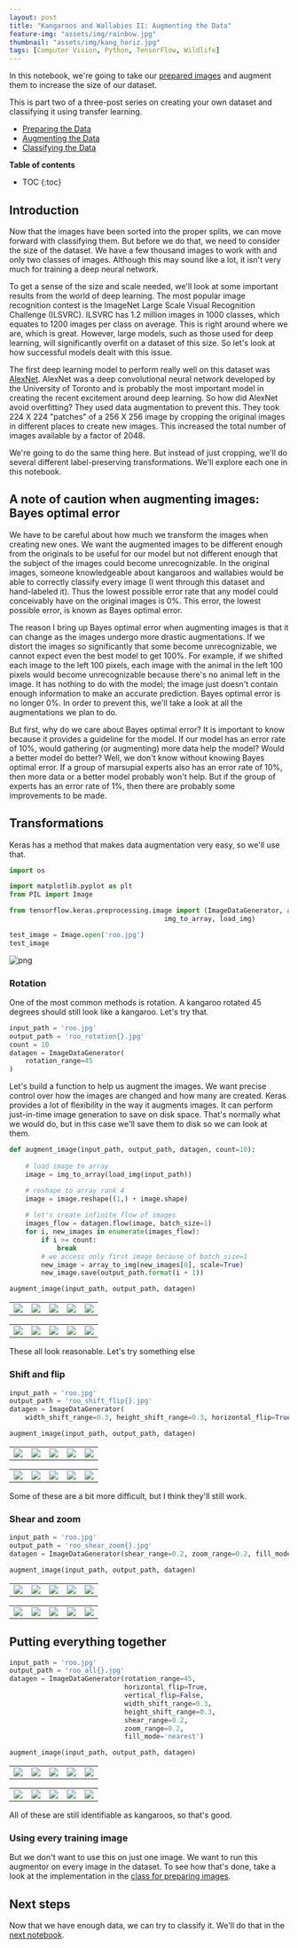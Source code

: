 ```yaml
---
layout: post
title: "Kangaroos and Wallabies II: Augmenting the Data"
feature-img: "assets/img/rainbow.jpg"
thumbnail: "assets/img/kang_horiz.jpg"
tags: [Computer Vision, Python, TensorFlow, Wildlife]
---
```


In this notebook, we're going to take our [prepared images](https://jss367.github.io/Class-for-Preparing-Images.html) and augment them to increase the size of our dataset.

This is part two of a three-post series on creating your own dataset and classifying it using transfer learning.
* [Preparing the Data](https://jss367.github.io/Kangaroos-and-Wallabies-I.html)
* [Augmenting the Data](https://jss367.github.io/Kangaroos-and-Wallabies-II.html)
* [Classifying the Data](https://jss367.github.io/Kangaroos-and-Wallabies-III.html)

<b>Table of contents</b>
* TOC
{:toc}

## Introduction

Now that the images have been sorted into the proper splits, we can move forward with classifying them. But before we do that, we need to consider the size of the dataset. We have a few thousand images to work with and only two classes of images. Although this may sound like a lot, it isn't very much for training a deep neural network. 

To get a sense of the size and scale needed, we'll look at some important results from the world of deep learning. The most popular image recognition contest is the ImageNet Large Scale Visual Recognition Challenge (ILSVRC). ILSVRC has 1.2 million images in 1000 classes, which equates to 1200 images per class on average. This is right around where we are, which is great. However, large models, such as those used for deep learning, will significantly overfit on a dataset of this size. So let's look at how successful models dealt with this issue.

The first deep learning model to perform really well on this dataset was [AlexNet](http://papers.nips.cc/paper/4824-imagenet-classification-with-deep-convolutional-neural-networks.pdf). AlexNet was a deep convolutional neural network developed by the University of Toronto and is probably the most important model in creating the recent excitement around deep learning. So how did AlexNet avoid overfitting? They used data augmentation to prevent this. They took 224 X 224 "patches" of a 256 X 256 image by cropping the original images in different places to create new images. This increased the total number of images available by a factor of 2048.

We're going to do the same thing here. But instead of just cropping, we'll do several different label-preserving transformations. We'll explore each one in this notebook.

## A note of caution when augmenting images: Bayes optimal error

We have to be careful about how much we transform the images when creating new ones. We want the augmented images to be different enough from the originals to be useful for our model but not different enough that the subject of the images could become unrecognizable. In the original images, someone knowledgeable about kangaroos and wallabies would be able to correctly classify every image (I went through this dataset and hand-labeled it). Thus the lowest possible error rate that any model could conceivably have on the original images is 0%. This error, the lowest possible error, is known as Bayes optimal error.

The reason I bring up Bayes optimal error when augmenting images is that it can change as the images undergo more drastic augmentations. If we distort the images so significantly that some become unrecognizable, we cannot expect even the best model to get 100%. For example, if we shifted each image to the left 100 pixels, each image with the animal in the left 100 pixels would become unrecognizable because there's no animal left in the image. It has nothing to do with the model; the image just doesn't contain enough information to make an accurate prediction. Bayes optimal error is no longer 0%. In order to prevent this, we'll take a look at all the augmentations we plan to do.

But first, why do we care about Bayes optimal error? It is important to know because it provides a guideline for the model. If our model has an error rate of 10%, would gathering (or augmenting) more data help the model? Would a better model do better? Well, we don't know without knowing Bayes optimal error. If a group of marsupial experts also has an error rate of 10%, then more data or a better model probably won't help. But if the group of experts has an error rate of 1%, then there are probably some improvements to be made.

## Transformations

Keras has a method that makes data augmentation very easy, so we'll use that.


```python
import os

import matplotlib.pyplot as plt
from PIL import Image

from tensorflow.keras.preprocessing.image import (ImageDataGenerator, array_to_img,
                                       img_to_array, load_img)
```


```python
test_image = Image.open('roo.jpg')
test_image
```




![png]({{site.baseurl}}/assets/img/2018-07-09-Augmenting-with-Keras_files/2018-07-09-Augmenting-with-Keras_11_0.png)



### Rotation

One of the most common methods is rotation. A kangaroo rotated 45 degrees should still look like a kangaroo. Let's try that.


```python
input_path = 'roo.jpg'
output_path = 'roo_rotation{}.jpg'
count = 10
datagen = ImageDataGenerator(
    rotation_range=45
)
```

Let's build a function to help us augment the images. We want precise control over how the images are changed and how many are created. Keras provides a lot of flexibility in the way it augments images. It can perform just-in-time image generation to save on disk space. That's normally what we would do, but in this case we'll save them to disk so we can look at them.


```python
def augment_image(input_path, output_path, datagen, count=10):
    
    # load image to array
    image = img_to_array(load_img(input_path))

    # reshape to array rank 4
    image = image.reshape((1,) + image.shape)
    
    # let's create infinite flow of images
    images_flow = datagen.flow(image, batch_size=1)
    for i, new_images in enumerate(images_flow):
        if i >= count:
            break
        # we access only first image because of batch_size=1
        new_image = array_to_img(new_images[0], scale=True)
        new_image.save(output_path.format(i + 1))
```


```python
augment_image(input_path, output_path, datagen)
```

<table width="100%">
<tr> 
<td><img src="{{site.baseurl}}/assets/img/kangwall/roo_rotation1.jpg"></td>
<td><img src="{{site.baseurl}}/assets/img/kangwall/roo_rotation2.jpg"></td>
<td><img src="{{site.baseurl}}/assets/img/kangwall/roo_rotation3.jpg"></td>
<td><img src="{{site.baseurl}}/assets/img/kangwall/roo_rotation4.jpg"></td>
<td><img src="{{site.baseurl}}/assets/img/kangwall/roo_rotation5.jpg"></td>
</tr>
</table>

<table width="100%">
<tr> 
<td><img src="{{site.baseurl}}/assets/img/kangwall/roo_rotation6.jpg"></td>
<td><img src="{{site.baseurl}}/assets/img/kangwall/roo_rotation7.jpg"></td>
<td><img src="{{site.baseurl}}/assets/img/kangwall/roo_rotation8.jpg"></td>
<td><img src="{{site.baseurl}}/assets/img/kangwall/roo_rotation9.jpg"></td>
<td><img src="{{site.baseurl}}/assets/img/kangwall/roo_rotation10.jpg"></td>
</tr>
</table>

These all look reasonable. Let's try something else

### Shift and flip


```python
input_path = 'roo.jpg'
output_path = 'roo_shift_flip{}.jpg'
datagen = ImageDataGenerator(
    width_shift_range=0.3, height_shift_range=0.3, horizontal_flip=True, vertical_flip=False)
```


```python
augment_image(input_path, output_path, datagen)
```

<table width="100%">
<tr> 
<td><img src="{{site.baseurl}}/assets/img/kangwall/roo_shift_flip1.jpg"></td>
<td><img src="{{site.baseurl}}/assets/img/kangwall/roo_shift_flip2.jpg"></td>
<td><img src="{{site.baseurl}}/assets/img/kangwall/roo_shift_flip3.jpg"></td>
<td><img src="{{site.baseurl}}/assets/img/kangwall/roo_shift_flip4.jpg"></td>
<td><img src="{{site.baseurl}}/assets/img/kangwall/roo_shift_flip5.jpg"></td>
</tr>
</table>

<table width="100%">
<tr> 
<td><img src="{{site.baseurl}}/assets/img/kangwall/roo_shift_flip6.jpg"></td>
<td><img src="{{site.baseurl}}/assets/img/kangwall/roo_shift_flip7.jpg"></td>
<td><img src="{{site.baseurl}}/assets/img/kangwall/roo_shift_flip8.jpg"></td>
<td><img src="{{site.baseurl}}/assets/img/kangwall/roo_shift_flip9.jpg"></td>
<td><img src="{{site.baseurl}}/assets/img/kangwall/roo_shift_flip10.jpg"></td>
</tr>
</table>

Some of these are a bit more difficult, but I think they'll still work.

### Shear and zoom


```python
input_path = 'roo.jpg'
output_path = 'roo_shear_zoom{}.jpg'
datagen = ImageDataGenerator(shear_range=0.2, zoom_range=0.2, fill_mode='nearest')
```


```python
augment_image(input_path, output_path, datagen)
```

<table width="100%">
<tr> 
<td><img src="{{site.baseurl}}/assets/img/kangwall/roo_shear_zoom1.jpg"></td>
<td><img src="{{site.baseurl}}/assets/img/kangwall/roo_shear_zoom2.jpg"></td>
<td><img src="{{site.baseurl}}/assets/img/kangwall/roo_shear_zoom3.jpg"></td>
<td><img src="{{site.baseurl}}/assets/img/kangwall/roo_shear_zoom4.jpg"></td>
<td><img src="{{site.baseurl}}/assets/img/kangwall/roo_shear_zoom5.jpg"></td>
</tr>
</table>

<table width="100%">
<tr> 
<td><img src="{{site.baseurl}}/assets/img/kangwall/roo_shear_zoom6.jpg"></td>
<td><img src="{{site.baseurl}}/assets/img/kangwall/roo_shear_zoom7.jpg"></td>
<td><img src="{{site.baseurl}}/assets/img/kangwall/roo_shear_zoom8.jpg"></td>
<td><img src="{{site.baseurl}}/assets/img/kangwall/roo_shear_zoom9.jpg"></td>
<td><img src="{{site.baseurl}}/assets/img/kangwall/roo_shear_zoom10.jpg"></td>
</tr>
</table>

## Putting everything together


```python
input_path = 'roo.jpg'
output_path = 'roo_all{}.jpg'
datagen = ImageDataGenerator(rotation_range=45,
                             horizontal_flip=True,
                             vertical_flip=False,
                             width_shift_range=0.3,
                             height_shift_range=0.3,
                             shear_range=0.2,
                             zoom_range=0.2,
                             fill_mode='nearest')
```


```python
augment_image(input_path, output_path, datagen)
```

<table width="100%">
<tr> 
<td><img src="{{site.baseurl}}/assets/img/kangwall/roo_all1.jpg"></td>
<td><img src="{{site.baseurl}}/assets/img/kangwall/roo_all2.jpg"></td>
<td><img src="{{site.baseurl}}/assets/img/kangwall/roo_all3.jpg"></td>
<td><img src="{{site.baseurl}}/assets/img/kangwall/roo_all4.jpg"></td>
<td><img src="{{site.baseurl}}/assets/img/kangwall/roo_all5.jpg"></td>
</tr>
</table>

<table width="100%">
<tr> 
<td><img src="{{site.baseurl}}/assets/img/kangwall/roo_all6.jpg"></td>
<td><img src="{{site.baseurl}}/assets/img/kangwall/roo_all7.jpg"></td>
<td><img src="{{site.baseurl}}/assets/img/kangwall/roo_all8.jpg"></td>
<td><img src="{{site.baseurl}}/assets/img/kangwall/roo_all9.jpg"></td>
<td><img src="{{site.baseurl}}/assets/img/kangwall/roo_all10.jpg"></td>
</tr>
</table>

All of these are still identifiable as kangaroos, so that's good.

### Using every training image

But we don't want to use this on just one image. We want to run this augmentor on every image in the dataset. To see how that's done, take a look at the implementation in the [class for preparing images](https://jss367.github.io/Class-for-Preparing-Images.html).

## Next steps

Now that we have enough data, we can try to classify it. We'll do that in the [next notebook](https://jss367.github.io/Kangaroos-and-Wallabies-III.html).

